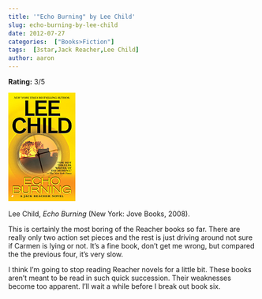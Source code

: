 ```yaml
---
title: '"Echo Burning" by Lee Child'
slug: echo-burning-by-lee-child
date: 2012-07-27
categories:  ["Books>Fiction"]
tags:  [3star,Jack Reacher,Lee Child]
author: aaron
---
```


**Rating:** 3/5

![](cover8.jpg "Echo Burning")

Lee Child, *Echo Burning* (New York: Jove Books, 2008).

This is certainly the most boring of the Reacher books so far. There are really only two action set pieces and the rest is just driving around not sure if Carmen is lying or not. It’s a fine book, don’t get me wrong, but compared the the previous four, it’s very slow.

I think I’m going to stop reading Reacher novels for a little bit. These books aren’t meant to be read in such quick succession. Their weaknesses become too apparent. I’ll wait a while before I break out book six.
